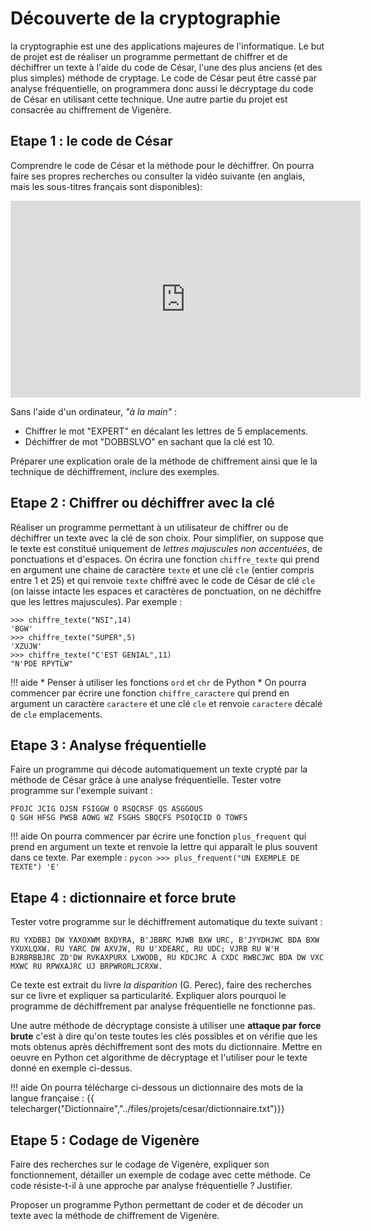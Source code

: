 # Découverte de la cryptographie

la cryptographie est une des applications majeures de l'informatique. Le but de projet est de réaliser un programme permettant de chiffrer et de déchiffrer un texte à l'aide du code de César, l'une des plus anciens (et des plus simples) méthode de cryptage. Le code de César peut être cassé par analyse fréquentielle, on programmera donc aussi le décryptage  du code de César en utilisant cette technique. Une autre partie du projet est consacrée au chiffrement de Vigenère.

## Etape 1 : le code de César

Comprendre le code de César et la méthode pour le déchiffrer. On pourra faire ses propres recherches ou consulter la vidéo suivante (en anglais, mais les sous-titres français sont disponibles):
<div class="centre"><iframe width="560" height="315" src="https://www.youtube.com/embed/sMOZf4GN3oc" title="YouTube video player" frameborder="0" allow="accelerometer; autoplay; clipboard-write; encrypted-media; gyroscope; picture-in-picture" allowfullscreen></iframe></div> 

Sans l'aide d'un ordinateur, *"à la main"* :

* Chiffrer le mot "EXPERT" en décalant les lettres de 5 emplacements.
* Déchiffrer de mot "DOBBSLVO" en sachant que la clé  est 10.

Préparer une explication orale de la méthode de chiffrement ainsi que le la technique de déchiffrement, inclure des exemples. 


## Etape 2 : Chiffrer ou déchiffrer avec la clé

Réaliser un programme permettant à un utilisateur de chiffrer ou de déchiffrer un texte avec la clé de son choix. Pour simplifier, on suppose que le texte est constitué uniquement de *lettres majuscules non accentuées*, de ponctuations et d'espaces. On écrira une fonction `chiffre_texte` qui prend en argument une chaine de caractère `texte` et une clé `cle` (entier compris entre 1 et 25) et qui renvoie `texte` chiffré avec le code de César de clé `cle` (on laisse intacte les espaces et caractères de ponctuation, on ne déchiffre que les lettres majuscules). Par exemple :
```pycon
>>> chiffre_texte("NSI",14)
'BGW'
>>> chiffre_texte("SUPER",5)
'XZUJW'
>>> chiffre_texte("C'EST GENIAL",11)
"N'PDE RPYTLW"
```

!!! aide
    * Penser à utiliser les fonctions `ord` et `chr` de Python
    * On pourra commencer par écrire une fonction `chiffre_caractere` qui prend en argument un caractère `caractere` et une clé `cle` et renvoie `caractere` décalé de `cle` emplacements. 


## Etape 3 : Analyse fréquentielle

Faire un programme qui décode automatiquement un texte crypté par la méthode de César grâce à une analyse fréquentielle. Tester votre programme sur l'exemple suivant :
```
PFOJC JCIG OJSN FSIGGW O RSQCRSF QS ASGGOUS
Q SGH HFSG PWSB AOWG WZ FSGHS SBQCFS PSOIQCID O TOWFS
```

!!! aide
    On pourra commencer par écrire une fonction `plus_frequent` qui prend en argument un texte et renvoie la lettre qui apparaît le plus souvent dans ce texte. Par exemple :
    ```pycon
    >>> plus_frequent("UN EXEMPLE DE TEXTE")
    'E'
    ```

## Etape 4 : dictionnaire et force brute

Tester votre programme sur le déchiffrement automatique du texte suivant :

```
RU YXDBBJ DW YAXOXWM BXDYRA, B'JBBRC MJWB BXW URC, B'JYYDHJWC BDA BXW YXUXLQXW. RU YARC DW AXVJW, RU U'XDEARC, RU UDC; VJRB RU W'H BJRBRBBJRC ZD'DW RVKAXPURX LXWODB, RU KDCJRC À CXDC RWBCJWC BDA DW VXC MXWC RU RPWXAJRC UJ BRPWRORLJCRXW.
```

Ce texte est extrait du livre *la disparition* (G. Perec), faire des recherches sur ce livre et expliquer sa particularité. Expliquer alors pourquoi le programme de déchiffrement par analyse fréquentielle ne fonctionne pas. 

Une autre méthode de décryptage consiste à utiliser une **attaque par force brute** c'est à dire qu'on teste toutes les clés possibles et on vérifie que les mots obtenus après déchiffrement sont des mots du dictionnaire. Mettre en oeuvre en Python cet algorithme de décryptage et l'utiliser pour le texte donné en exemple ci-dessus.

!!! aide
    On pourra télécharge ci-dessous un dictionnaire des mots de la langue française : 
    {{ telecharger("Dictionnaire","../files/projets/cesar/dictionnaire.txt")}}


## Etape 5 : Codage de Vigenère

Faire des recherches sur le codage de Vigenère, expliquer son fonctionnement, détailler un exemple de codage avec cette méthode. Ce code résiste-t-il à une approche par analyse fréquentielle ? Justifier. 

Proposer un programme Python permettant de coder et de décoder un texte avec la méthode de chiffrement de Vigenère.